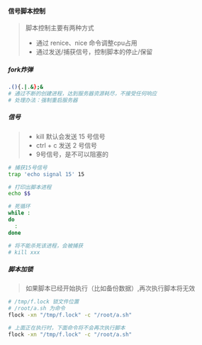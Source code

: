 #### 信号脚本控制
> 脚本控制主要有两种方式
> - 通过 renice、nice 命令调整cpu占用
> - 通过发送/捕获信号，控制脚本的停止/保留

##### fork炸弹
```bash
.(){.|.&};& 
# 通过不断的创建进程，达到服务器资源耗尽，不接受任何响应
# 处理办法：强制重启服务器
```

##### 信号
> - kill 默认会发送 15 号信号
> - ctrl + c 发送 2 号信号
> - 9号信号，是不可以阻塞的

```bash
# 捕获15号信号
trap 'echo signal 15' 15 

# 打印出脚本进程
echo $$

# 死循环
while :
do
  :
done

# 将不能杀死该进程，会被捕获
# kill xxx
```

##### 脚本加锁
> 如果脚本已经开始执行（比如备份数据）,再次执行脚本将无效

```bash
# /tmp/f.lock 锁文件位置
# /root/a.sh 为命令
flock -xn "/tmp/f.lock" -c "/root/a.sh"

# 上面正在执行时，下面命令将不会再次执行脚本
flock -xn "/tmp/f.lock" -c "/root/a.sh"
```

